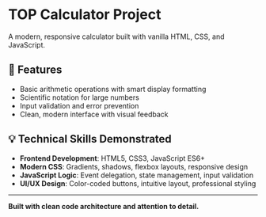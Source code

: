 # TOP Calculator Project

A modern, responsive calculator built with vanilla HTML, CSS, and JavaScript.

## 🚀 Features
- Basic arithmetic operations with smart display formatting
- Scientific notation for large numbers
- Input validation and error prevention
- Clean, modern interface with visual feedback

## 💡 Technical Skills Demonstrated
- **Frontend Development**: HTML5, CSS3, JavaScript ES6+
- **Modern CSS**: Gradients, shadows, flexbox layouts, responsive design
- **JavaScript Logic**: Event delegation, state management, input validation
- **UI/UX Design**: Color-coded buttons, intuitive layout, professional styling

---
**Built with clean code architecture and attention to detail.**
